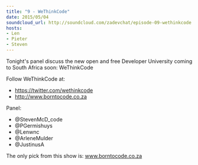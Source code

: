```yaml
---
title: "9 - WeThinkCode"
date: 2015/05/04
soundcloud_url: http://soundcloud.com/zadevchat/episode-09-wethinkcode
hosts:
- Len
- Pieter
- Steven
---
```


Tonight's panel discuss the new open and free Developer University coming to South Africa soon: WeThinkCode

Follow WeThinkCode at:

* https://twitter.com/wethinkcode 
* http://www.borntocode.co.za

Panel:

* @StevenMcD_code 
* @PGermishuys 
* @Lenwnc 
* @ArleneMulder 
* @JustinusA

The only pick from this show is: www.borntocode.co.za
